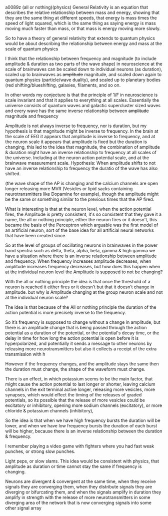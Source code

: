 a0089z
(all or nothing)(physics)
General Relativity is an equation that describes the relative relationship between mass and energy, showing that they are the same thing at different speeds, that energy is mass times the speed of light squared, which is the same thing as saying energy is mass moving much faster than mass, or that mass is energy moving more slowly.

So to have a theory of general relativity that extends to quantum physics would be about describing the relationship between energy and mass at the scale of quantum physics

I think that the relationship between frequency and magnitude (to include amplitude & duration as two parts of the wave shape) in neuroscience at the scale of brainwaves can be scaled down to individual neurons (as duration), scaled up to brainwaves as ~~amplitude~~ magnitude, and scaled down again to quantum physics (particle/wave duality), and scaled up to planetary bodies (red shifting/blueshifting, galaxies, filaments, and so on.

In other words my conjecture is that the principle of 1/F in neuroscience is scale invariant and that it applies to everything at all scales. Essentially the universe consists of quantum waves and galactic supercluster sized waves and every wave has the same inverse relationship between ~~amplitude~~ magnitude and frequency

Amplitude is not always inverse to frequency, nor is duration, but my hypothesis is that magnitude might be inverse to frequency. In the brain at the scale of EEG it appears that amplitude is inverse to frequency, and at the neuron scale it appears that amplitude is fixed but the duration is changing, this led to the idea that magnitude, the combination of amplitude & duration might have an inverse relationship to frequency at all scales of the universe. Including at the neuron action potential scale, and at the brainwave measurement scale. Hypothesis: When amplitude shifts to not have an inverse relationship to frequency the duratio of the wave has also shifted.

(the wave shape of the AP is changing and the calcium channels are open longer releasing more MVR (Vesicles or lipid sacks containing neurotransmitters like Dopamine for example), though the amplitude might be the same or something similar to the previous times that the AP fired.

What is interesting is that at the neuron level, when the action potential fires, the Amplitude is pretty consistent, it's so consistent that they gave it a name, the all or nothing principle, either the neuron fires or it doesn't, this became the basis of the Perceptron which arguable was the first model of an artificial neuron, sort of the base idea for all artificial neural networks that have been created since.

So at the level of groups of oscillating neurons in brainwaves in the power band spectra such as delta, theta, alpha, beta, gamma & high gamma we have a situation where there is an inverse relationship between amplitude and frequency. When frequency increases amplitude decreases, when amplitude increases frequency decreases, but how does this happen when at the individual neuron level the Amplitude is supposed to not be changing?

With the all or nothing principle the idea is that once the threshold of a neuron is reached it either fires or it doesn’t but that it doesn’t change in amplitude. but why is Amplitude changing at the group neuron scale and not at the individual neuron scale?

The idea is that because of the All or nothing principle the duration of the action potential is more precisely inverse to the frequency. 

So it’s frequency is supposed to change without a change in amplitude, but there is an amplitude change that is being passed through the action potential as a duration of the potential, or the potential's decay time, or the delay in time for how long the action potential is open before it is hyperpolarized, and potentially it sends a message to other neurons by releasing more neurotransmitters but also it collects a receipt of the extra transmission with h

However if the frequency changes, and the amplitude stays the same then the duration must change, the shape of the waveform must change.

There is an effect, in which potassium seems to be the main factor, that might cause the action potential to last longer or shorter, leaving calcium channels in the exit terminal active longer, releasing more vesicles, more synapses, which would effect the timing of the releases of graded potentials, so its possible that the release of more vesicles could be excitatory or inhibitory, opening more sodium channels (excitatory), or more chloride & potassium channels (inhibitory), 

So the idea is that when we have high frequency bursts the duration will be lower, and when we have low frequency bursts the duration of each burst will be higher, because there is an inverse relationship between the duration & frequency. 

I remember playing a video game with fighters where you had fast weak punches, or strong slow punches. 

Light peps, or slow slams. This idea would be consistent with physics, that amplitude as duration or time cannot stay the same if frequency is changing.

Neurons are divergent & convergent at the same time, when they receive signals they are converging them, when they distribute signals they are diverging or bifurcating them, and when the signals amplify in duration they amplify in strength with the release of more neurotransmitters in some diverging area of the network that is now converging signals into some other signal array

